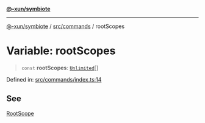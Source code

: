 [**@-xun/symbiote**](../../../README.md)

***

[@-xun/symbiote](../../../README.md) / [src/commands](../README.md) / rootScopes

# Variable: rootScopes

> `const` **rootScopes**: [`Unlimited`](../../configure/enumerations/UnlimitedGlobalScope.md#unlimited)[]

Defined in: [src/commands/index.ts:14](https://github.com/Xunnamius/symbiote/blob/39b78f935df3d66a96654bd78c86b3952384b660/src/commands/index.ts#L14)

## See

[RootScope](../../configure/enumerations/UnlimitedGlobalScope.md)
